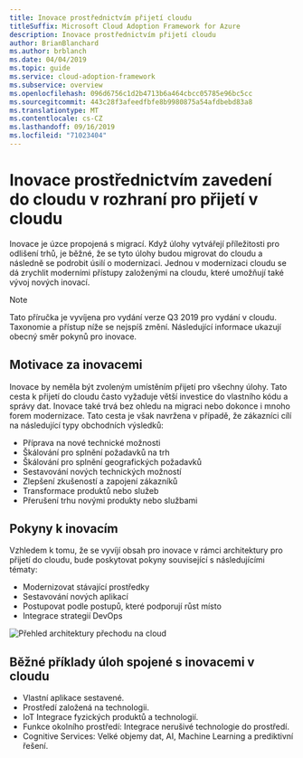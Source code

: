 ```yaml
---
title: Inovace prostřednictvím přijetí cloudu
titleSuffix: Microsoft Cloud Adoption Framework for Azure
description: Inovace prostřednictvím přijetí cloudu
author: BrianBlanchard
ms.author: brblanch
ms.date: 04/04/2019
ms.topic: guide
ms.service: cloud-adoption-framework
ms.subservice: overview
ms.openlocfilehash: 096d6756c1d2b4713b6a464cbcc05785e96bc5cc
ms.sourcegitcommit: 443c28f3afeedfbfe8b9980875a54afdbebd83a8
ms.translationtype: MT
ms.contentlocale: cs-CZ
ms.lasthandoff: 09/16/2019
ms.locfileid: "71023404"
---
```

# <a name="innovation-through-cloud-adoption-in-the-cloud-adoption-framework"></a>Inovace prostřednictvím zavedení do cloudu v rozhraní pro přijetí v cloudu

Inovace je úzce propojená s migrací. Když úlohy vytvářejí příležitosti pro odlišení trhů, je běžné, že se tyto úlohy budou migrovat do cloudu a následně se podrobit úsilí o modernizaci. Jednou v modernizaci cloudu se dá zrychlit moderními přístupy založenými na cloudu, které umožňují také vývoj nových inovací.

> [!NOTE]
> Tato příručka je vyvíjena pro vydání verze Q3 2019 pro vydání v cloudu. Taxonomie a přístup níže se nejspíš změní. Následující informace ukazují obecný směr pokynů pro inovace.

## <a name="motivations-behind-innovation"></a>Motivace za inovacemi

Inovace by neměla být zvoleným umístěním přijetí pro všechny úlohy. Tato cesta k přijetí do cloudu často vyžaduje větší investice do vlastního kódu a správy dat. Inovace také trvá bez ohledu na migraci nebo dokonce i mnoho forem modernizace. Tato cesta je však navržena v případě, že zákazníci cílí na následující typy obchodních výsledků:

- Příprava na nové technické možnosti
- Škálování pro splnění požadavků na trh
- Škálování pro splnění geografických požadavků
- Sestavování nových technických možností
- Zlepšení zkušeností a zapojení zákazníků
- Transformace produktů nebo služeb
- Přerušení trhu novými produkty nebo službami

## <a name="innovation-guidance"></a>Pokyny k inovacím

Vzhledem k tomu, že se vyvíjí obsah pro inovace v rámci architektury pro přijetí do cloudu, bude poskytovat pokyny související s následujícími tématy:

- Modernizovat stávající prostředky
- Sestavování nových aplikací
- Postupovat podle postupů, které podporují růst místo
- Integrace strategií DevOps

![Přehled architektury přechodu na cloud](../_images/caf-overview.png)

## <a name="common-workload-examples-associated-with-a-cloud-innovation"></a>Běžné příklady úloh spojené s inovacemi v cloudu

- Vlastní aplikace sestavené.
- Prostředí založená na technologii.
- IoT Integrace fyzických produktů a technologií.
- Funkce okolního prostředí: Integrace nerušivé technologie do prostředí.
- Cognitive Services: Velké objemy dat, AI, Machine Learning a prediktivní řešení.
